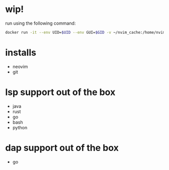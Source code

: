 # wip!

run using the following command:

```bash 
docker run -it --env UID=$UID --env GUI=$GID -v ~/nvim_cache:/home/nvim/.local/share/nvim -v $PWD:/home/nvim/workdir nilsherzig/nvim-container nvim
```

# installs

- neovim 
- git

# lsp support out of the box

- java 
- rust 
- go
- bash 
- python

# dap support out of the box

- go
